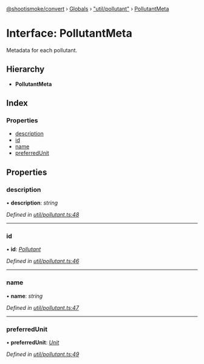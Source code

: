 [@shootismoke/convert](../README.md) › [Globals](../globals.md) › ["util/pollutant"](../modules/_util_pollutant_.md) › [PollutantMeta](_util_pollutant_.pollutantmeta.md)

# Interface: PollutantMeta

Metadata for each pollutant.

## Hierarchy

* **PollutantMeta**

## Index

### Properties

* [description](_util_pollutant_.pollutantmeta.md#description)
* [id](_util_pollutant_.pollutantmeta.md#id)
* [name](_util_pollutant_.pollutantmeta.md#name)
* [preferredUnit](_util_pollutant_.pollutantmeta.md#preferredunit)

## Properties

###  description

• **description**: *string*

*Defined in [util/pollutant.ts:48](https://github.com/shootismoke/common/blob/3cf9705/packages/convert/src/util/pollutant.ts#L48)*

___

###  id

• **id**: *[Pollutant](../modules/_util_pollutant_.md#pollutant)*

*Defined in [util/pollutant.ts:46](https://github.com/shootismoke/common/blob/3cf9705/packages/convert/src/util/pollutant.ts#L46)*

___

###  name

• **name**: *string*

*Defined in [util/pollutant.ts:47](https://github.com/shootismoke/common/blob/3cf9705/packages/convert/src/util/pollutant.ts#L47)*

___

###  preferredUnit

• **preferredUnit**: *[Unit](../modules/_util_pollutant_.md#unit)*

*Defined in [util/pollutant.ts:49](https://github.com/shootismoke/common/blob/3cf9705/packages/convert/src/util/pollutant.ts#L49)*
